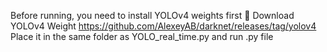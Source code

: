 Before running, you need to install YOLOv4 weights first
🔗 Download YOLOv4 Weight
https://github.com/AlexeyAB/darknet/releases/tag/yolov4
Place it in the same folder as YOLO_real_time.py and run .py file
